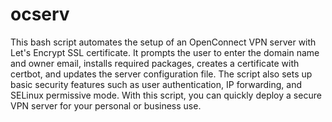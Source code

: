 # ocserv
This bash script automates the setup of an OpenConnect VPN server with Let's Encrypt SSL certificate.
It prompts the user to enter the domain name and owner email, installs required packages, creates a certificate with certbot, and updates the server configuration file. The script also sets up basic security features such as user authentication, IP forwarding, and SELinux permissive mode. With this script, you can quickly deploy a secure VPN server for your personal or business use.
